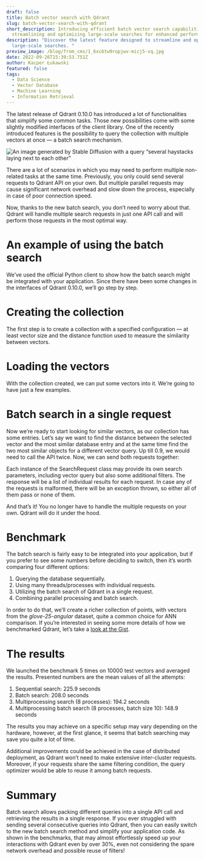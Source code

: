 ```yaml
---
draft: false
title: Batch vector search with Qdrant
slug: batch-vector-search-with-qdrant
short_description: Introducing efficient batch vector search capabilities,
  streamlining and optimizing large-scale searches for enhanced performance.
description: "Discover the latest feature designed to streamline and optimize
  large-scale searches. "
preview_image: /blog/from_cms/1_6xc6tw9ropjwv-micj5-vq.jpg
date: 2022-09-26T15:39:53.751Z
author: Kacper Łukawski
featured: false
tags:
  - Data Science
  - Vector Database
  - Machine Learning
  - Information Retrieval
---
```

The latest release of Qdrant 0.10.0 has introduced a lot of functionalities that simplify some common tasks. Those new possibilities come with some slightly modified interfaces of the client library. One of the recently introduced features is the possibility to query the collection with multiple vectors at once — a batch search mechanism.

![](/blog/from_cms/1_6xc6tw9ropjwv-micj5-vq.webp "An image generated by Stable Diffusion with a query “several haystacks laying next to each other”")

There are a lot of scenarios in which you may need to perform multiple non-related tasks at the same time. Previously, you only could send several requests to Qdrant API on your own. But multiple parallel requests may cause significant network overhead and slow down the process, especially in case of poor connection speed.

Now, thanks to the new batch search, you don’t need to worry about that. Qdrant will handle multiple search requests in just one API call and will perform those requests in the most optimal way.

# An example of using the batch search

We’ve used the official Python client to show how the batch search might be integrated with your application. Since there have been some changes in the interfaces of Qdrant 0.10.0, we’ll go step by step.

# Creating the collection

The first step is to create a collection with a specified configuration — at least vector size and the distance function used to measure the similarity between vectors.

<script src="https://gist.github.com/kacperlukawski/45f77337a08c9f857710bd04416d89c7.js"></script>

# Loading the vectors

With the collection created, we can put some vectors into it. We’re going to have just a few examples.

<script src="https://gist.github.com/kacperlukawski/3eecc825f512f27fe10f1169cba9ef53.js"></script>

# Batch search in a single request

Now we’re ready to start looking for similar vectors, as our collection has some entries. Let’s say we want to find the distance between the selected vector and the most similar database entry and at the same time find the two most similar objects for a different vector query. Up till 0.9, we would need to call the API twice. Now, we can send both requests together:

<script src="https://gist.github.com/kacperlukawski/c3776a82bc500ac81a866808f451d0b0.js"></script>

Each instance of the SearchRequest class may provide its own search parameters, including vector query but also some additional filters. The response will be a list of individual results for each request. In case any of the requests is malformed, there will be an exception thrown, so either all of them pass or none of them.

And that’s it! You no longer have to handle the multiple requests on your own. Qdrant will do it under the hood.

# Benchmark

The batch search is fairly easy to be integrated into your application, but if you prefer to see some numbers before deciding to switch, then it’s worth comparing four different options:

1. Querying the database sequentially.
2. Using many threads/processes with individual requests.
3. Utilizing the batch search of Qdrant in a single request.
4. Combining parallel processing and batch search.

In order to do that, we’ll create a richer collection of points, with vectors from the *glove-25-angular* dataset, quite a common choice for ANN comparison. If you’re interested in seeing some more details of how we benchmarked Qdrant, let’s take a [look at the Gist](https://gist.github.com/kacperlukawski/2d12faa49e06a5080f4c35ebcb89a2a3).

# The results

We launched the benchmark 5 times on 10000 test vectors and averaged the results. Presented numbers are the mean values of all the attempts:

1. Sequential search: 225.9 seconds
2. Batch search: 208.0 seconds
3. Multiprocessing search (8 processes): 194.2 seconds
4. Multiprocessing batch search (8 processes, batch size 10): 148.9 seconds

The results you may achieve on a specific setup may vary depending on the hardware, however, at the first glance, it seems that batch searching may save you quite a lot of time.

Additional improvements could be achieved in the case of distributed deployment, as Qdrant won’t need to make extensive inter-cluster requests. Moreover, if your requests share the same filtering condition, the query optimizer would be able to reuse it among batch requests.

# Summary

Batch search allows packing different queries into a single API call and retrieving the results in a single response. If you ever struggled with sending several consecutive queries into Qdrant, then you can easily switch to the new batch search method and simplify your application code. As shown in the benchmarks, that may almost effortlessly speed up your interactions with Qdrant even by over 30%, even not considering the spare network overhead and possible reuse of filters!